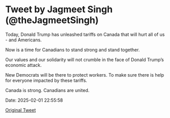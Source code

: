# Tweet by Jagmeet Singh (@theJagmeetSingh)

Today, Donald Trump has unleashed tariffs on Canada that will hurt all of us - and Americans.

Now is a time for Canadians to stand strong and stand together.

Our values and our solidarity will not crumble in the face of Donald Trump’s economic attack.

New Democrats will be there to protect workers. To make sure there is help for everyone impacted by these tariffs.

Canada is strong. Canadians are united.

Date: 2025-02-01 22:55:58

[Original Tweet](https://x.com/theJagmeetSingh/status/1885824443525570591)
